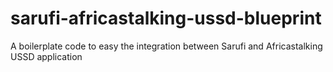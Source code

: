 # sarufi-africastalking-ussd-blueprint
A  boilerplate code to easy the integration between Sarufi and Africastalking USSD application
